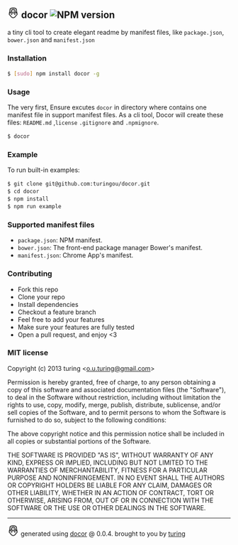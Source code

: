 ## ![docor](./docor.png) docor ![NPM version](https://img.shields.io/npm/v/docor.svg?style=flat)

a tiny cli tool to create elegant readme by manifest files, like `package.json`, `bower.json` and `manifest.json`

### Installation
```bash
$ [sudo] npm install docor -g
```

### Usage

The very first, Ensure excutes `docor` in directory where contains one manifest file in support manifest files. As a cli tool, Docor will create these files: `README.md` ,`license` `.gitignore` and `.npmignore`.

```bash
$ docor
```

### Example

To run built-in examples:

```bash
$ git clone git@github.com:turingou/docor.git
$ cd docor
$ npm install
$ npm run example
```

### Supported manifest files

- `package.json`: NPM manifest.
- `bower.json`: The front-end package manager Bower's manifest.
- `manifest.json`: Chrome App's manifest.

### Contributing
- Fork this repo
- Clone your repo
- Install dependencies
- Checkout a feature branch
- Feel free to add your features
- Make sure your features are fully tested
- Open a pull request, and enjoy <3

### MIT license
Copyright (c) 2013 turing &lt;o.u.turing@gmail.com&gt;

Permission is hereby granted, free of charge, to any person obtaining a copy
of this software and associated documentation files (the "Software"), to deal
in the Software without restriction, including without limitation the rights
to use, copy, modify, merge, publish, distribute, sublicense, and/or sell
copies of the Software, and to permit persons to whom the Software is
furnished to do so, subject to the following conditions:

The above copyright notice and this permission notice shall be included in
all copies or substantial portions of the Software.

THE SOFTWARE IS PROVIDED "AS IS", WITHOUT WARRANTY OF ANY KIND, EXPRESS OR
IMPLIED, INCLUDING BUT NOT LIMITED TO THE WARRANTIES OF MERCHANTABILITY,
FITNESS FOR A PARTICULAR PURPOSE AND NONINFRINGEMENT. IN NO EVENT SHALL THE
AUTHORS OR COPYRIGHT HOLDERS BE LIABLE FOR ANY CLAIM, DAMAGES OR OTHER
LIABILITY, WHETHER IN AN ACTION OF CONTRACT, TORT OR OTHERWISE, ARISING FROM,
OUT OF OR IN CONNECTION WITH THE SOFTWARE OR THE USE OR OTHER DEALINGS IN
THE SOFTWARE.

---
![docor](./docor.png)
generated using [docor](https://github.com/turingou/docor.git) @ 0.0.4. brought to you by [turing](https://npmjs.org/~turing)
